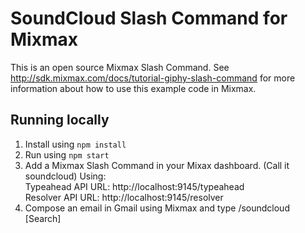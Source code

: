 # SoundCloud Slash Command for Mixmax

This is an open source Mixmax Slash Command.
See <http://sdk.mixmax.com/docs/tutorial-giphy-slash-command> for more information about
how to use this example code in Mixmax.

## Running locally

1. Install using `npm install`
2. Run using `npm start`
3. Add a Mixmax Slash Command in your Mixax dashboard. (Call it soundcloud) Using:<br>
   Typeahead API URL: http://localhost:9145/typeahead<br>
   Resolver API URL: http://localhost:9145/resolver
4. Compose an email in Gmail using Mixmax and type /soundcloud [Search]
